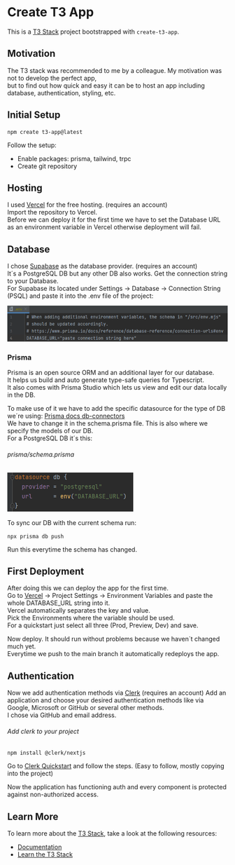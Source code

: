 # Create T3 App

This is a [T3 Stack](https://create.t3.gg/) project bootstrapped with `create-t3-app`.

## Motivation
The T3 stack was recommended to me by a colleague. My motivation was not to develop the perfect app,  
but to find out how quick and easy it can be to host an app including database, authentication, styling, etc.

## Initial Setup
```
npm create t3-app@latest
```
Follow the setup:
- Enable packages: prisma, tailwind, trpc
- Create git repository

## Hosting
I used [Vercel](Vercel.com) for the free hosting. (requires an account)  
Import the repository to Vercel.  
Before we can deploy it for the first time we have to set the Database URL
as an environment variable in Vercel otherwise deployment will fail.

## Database
I chose [Supabase](Supabase.com) as the database provider. (requires an account)  
It´s a PostgreSQL DB but any other DB also works.
Get the connection string to your Database.  
For Supabase its located under Settings -> Database -> Connection String (PSQL) and paste it into the .env file of the project:

![img_3.png](img_3.png)

### Prisma
Prisma is an open source ORM and an additional layer for our database.  
It helps us build and auto generate type-safe queries for Typescript.  
It also comes with Prisma Studio which lets us view and edit our data locally in the DB.  

To make use of it we have to add the specific datasource for the type of DB we´re using: [Prisma docs db-connectors](https://www.prisma.io/docs/concepts/database-connectors)   
We have to change it in the schema.prisma file. This is also where we specify the models of our DB.  
For a PostgreSQL DB it´s this:
###### prisma/schema.prisma  
![img_4.png](img_4.png)

To sync our DB with the current schema run: 
```
npx prisma db push 
```
Run this everytime the schema has changed.

## First Deployment
After doing this we can deploy the app for the first time.  
Go to [Vercel](Vercel.com) -> Project Settings -> Environment Variables and paste the whole DATABASE_URL string into it.  
Vercel automatically separates the key and value.  
Pick the Environments where the variable should be used.  
For a quickstart just select all three (Prod, Preview, Dev) and save.  

Now deploy. It should run without problems because we haven´t changed much yet.  
Everytime we push to the main branch it automatically redeploys the app.

## Authentication
Now we add authentication methods via [Clerk](clerk.com) (requires an account)
Add an application and choose your desired authentication methods like via 
Google, Microsoft or GitHub or several other methods.  
I chose via GitHub and email address.
###### Add clerk to your project
```
npm install @clerk/nextjs
```

Go to [Clerk Quickstart](https://clerk.com/docs/quickstarts/nextjs) and follow the steps. (Easy to follow, mostly copying into the project)  

Now the application has functioning auth and every component is protected against non-authorized access.


## Learn More

To learn more about the [T3 Stack](https://create.t3.gg/), take a look at the following resources:

- [Documentation](https://create.t3.gg/)
- [Learn the T3 Stack](https://create.t3.gg/en/faq#what-learning-resources-are-currently-available)